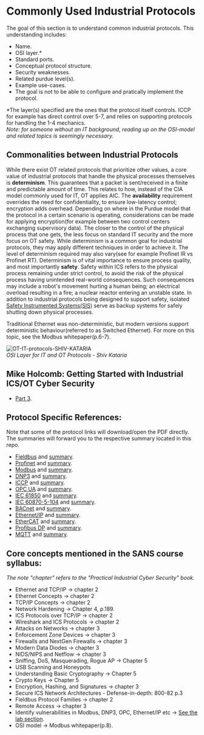 # Commonly Used Industrial Protocols
The goal of this section is to understand common industrial protocols. This understanding includes: 
- Name.
- OSI layer.*   
- Standard ports.
- Conceptual protocol structure.
- Security weaknesses.
- Related purdue level(s).
- Example use-cases.
- The goal is not to be able to configure and pratically implement the protocol.  

*The layer(s) specified are the ones that the protocol itself controls. ICCP for example has direct control over 5-7, and relies on supporting protocols for handling the 1-4 mechanics.  
_Note: for someone without an IT background, reading up on the OSI-model and related topics is seemingly necessary._

## Commonalities between Industrial Protocols
While there exist OT related protocols that prioritize other values, a core value of industrial protocols that handle the physical processes themselves is **determinism**. This guarantees that a packet is sent/received in a finite and predictable amount of time. This relates to how, instead of the CIA model commonly used for IT, OT applies AIC. The **availability** requirement overrides the need for confidentiality, to ensure low-latency control; encryption adds overhead. Depending on where in the Purdue model that the protocol in a certain scenario is operating, considerations can be made for applying encryption(for example between two control centers exchanging supervisory data). The closer to the control of the physical process that one gets, the less focus on standard IT security and the more focus on OT safety. While determinism is a common goal for industrial protocols, they may apply different techniques in order to achieve it. The level of determinism required may also vary(see for example Profinet IR vs Profinet RT). Determinism is of vital importance to ensure process quality, and most importantly **safety**. Safety within ICS refers to the physical process remaining under strict control, to avoid the risk of the physical process having unintended real-world consequences. Such consequences may include a robot's movement hurting a human being; an electrical overload resulting in a fire; a nuclear reactor entering an unstable state. In addition to industrial protocols being designed to support safety, isolated [Safety Instrumented Systems(SIS)](https://github.com/antonw-88/GICSP/tree/main/Safety-Instrumented-Systems-and-Functions) serve as backup systems for safely shutting down physical processes.  

Traditional Ethernet was non-deterministic, but modern versions support deterministic behaviour(referred to as Switched Ethernet). For more on this topic, see the Modbus whitepaper(p.6-7).

![OT-IT-protocols-SHIV-KATARIA](https://github.com/user-attachments/assets/4e5cf9f2-d675-43a5-a1aa-eb569b722056)  
_OSI Layer for IT and OT Protocols - Shiv Kataria_

## Mike Holcomb: Getting Started with Industrial ICS/OT Cyber Security
- [Part 3](https://www.youtube.com/watch?v=WReeJDw-AV4&list=PLOSJSv0hbPZAlINIh1HcB0L8AZcSPc80g&index=3).

## Protocol Specific References:
Note that some of the protocol links will download/open the PDF directly. The summaries will forward you to the respective summary located in this repo.
- [Fieldbus](https://www.isa.org/getmedia/ec938d63-ccd5-4022-9a90-2baf5a616d34/Fieldbus-for-Process-Control_Berge_Chapter1.pdf) and [summary](https://github.com/antonw-88/GICSP/blob/main/industrial-protocols/Fieldbus.md).
- [Profinet](https://us.profinet.com/resources/white-papers/) and [summary](https://github.com/antonw-88/GICSP/blob/main/industrial-protocols/Profinet.md).
- [Modbus](https://www.acromag.com/wp-content/uploads/2019/08/White-Paper-Introduction-to-ModbusTCP_765B-.pdf) and [summary](https://github.com/antonw-88/GICSP/blob/main/industrial-protocols/ModBus.md).
- [DNP3](https://www.acectrl.com/white-papers/dnp3/) and [summary](https://github.com/antonw-88/GICSP/blob/main/industrial-protocols/DNP3.md).
- [ICCP](https://scadahacker.com/library/Documents/ICS_Vulnerabilities/EPRI%20-%20ICCP%20Protocol%20-%20Threats%20to%20Data%20Security%20and%20Potential%20Solutions.pdf) and [summary](https://github.com/antonw-88/GICSP/blob/main/industrial-protocols/ICCP.md).
- [OPC UA](https://opcfoundation.org/wp-content/uploads/2023/05/OPC-UA-Interoperability-For-Industrie4-and-IoT-EN.pdf) and [summary](https://github.com/antonw-88/GICSP/blob/main/industrial-protocols/OPC-UA.md).
- [IEC 61850](https://www.se.com/ww/en/tools/npag-online/pdf/D3-IEC_61850_and_Applications.pdf) and [summary](https://github.com/antonw-88/GICSP/blob/main/industrial-protocols/IEC-61850.md).
- [IEC 60870-5-104](https://library.e.abb.com/public/c86995f2d7c54b7da2d9f8a30276f58a/REX640_iec104prot_2NGA000223_ENb.pdf?x-sign=Hq7DkYPcA+Y4nmjLgKMS7XxVP0EWcfqBlvuQSF7eWGt1eZT5kUkCUhLoiosCeEqm) and [summary](https://github.com/antonw-88/GICSP/blob/main/industrial-protocols/IEC-60870-5-104.md).
- [BACnet](https://www.ccontrols.com/pdf/BACnetIntroduction.pdf) and [summary](https://github.com/antonw-88/GICSP/blob/main/industrial-protocols/BACnet.md).
- [Ethernet/IP](https://literature.rockwellautomation.com/idc/groups/literature/documents/wp/enet-wp001_-en-p.pdf) and [summary](https://github.com/antonw-88/GICSP/blob/main/industrial-protocols/Ethernet-IP.md).
- [EtherCAT](https://www.ethercat.org/download/documents/Whitepaper_EtherCAT_and_TSN.pdf) and [summary](https://github.com/antonw-88/GICSP/blob/main/industrial-protocols/EtherCAT.md).
- [Profibus DP](https://www.profibus.com/fileadmin/media/downloadsection/PROFIBUS_Systembeschreibung_ENG_web.pdf) and [summary](https://github.com/antonw-88/GICSP/blob/main/industrial-protocols/Profibus.md).
- [MQTT](https://mqtt.org/getting-started/) and [summary](https://github.com/antonw-88/GICSP/blob/main/industrial-protocols/MQTT.md).

## Core concepts mentioned in the SANS course syllabus:
_The note "chapter" refers to the "Practical Industrial Cyber Security" book._ 
- Ethernet and TCP/IP  -> chapter 2
- Ethernet Concepts  -> chapter 2
- TCP/IP Concepts  -> chapter 2
- Network Hardening -> Chapter 4, p.189.
- ICS Protocols over TCP/IP  -> chapter 2
- Wireshark and ICS Protocols  -> chapter 2
- Attacks on Networks -> chapter 3
- Enforcement Zone Devices -> chapter 3
- Firewalls and NextGen Firewalls -> chapter 3
- Modern Data Diodes -> chapter 3
- NIDS/NIPS and Netflow -> chapter 3
- Sniffing, DoS, Masquerading, Rogue AP -> Chapter 5 
- USB Scanning and Honeypots
- Understanding Basic Cryptography -> Chapter 5
- Crypto Keys -> Chapter 5
- Encryption, Hashing, and Signatures -> chapter 3
- Secure ICS Network Architectures - Defense-in-depth: 800-82 p.3
- Fieldbus Protocol Families -> chapter 2
- Remote Access  -> chapter 3
- Identify vulnerabilities in Modbus, DNP3, OPC, Ethernet/IP etc -> [See the lab section](https://github.com/antonw-88/GICSP/tree/main/labs).
- OSI model -> Modbus whitepaper(p.8).
